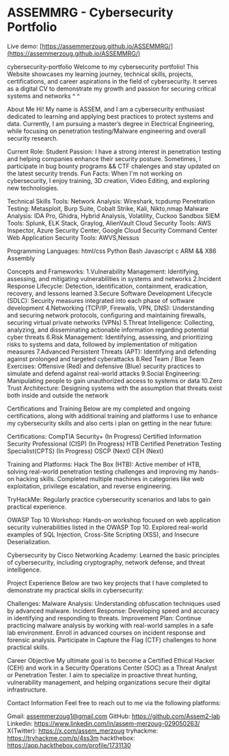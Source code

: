 # ASSEMMRG - Cybersecurity Portfolio  
Live demo: [https://assemmerzoug.github.io/ASSEMMRG/](https://assemmerzoug.github.io/ASSEMMRG/)  



cybersecurity-portfolio
Welcome to my cybersecurity portfolio! This Website showcases my learning journey, technical skills, projects, certifications, and career aspirations in the field of cybersecurity. It serves as a digital CV to demonstrate my growth and passion for securing critical systems and networks ^ ^

About Me
Hi! My name is ASSEM, and I am a cybersecurity enthusiast dedicated to learning and applying best practices to protect systems and data. Currently, I am pursuing a master’s degree in Electrical Engineering, while focusing on penetration testing/Malware engineering and overall security research.

Current Role: Student
Passion: I have a strong interest in penetration testing and helping companies enhance their security posture. Sometimes, I participate in bug bounty programs && CTF chalenges and stay updated on the latest security trends.
Fun Facts: When I'm not working on cybersecurity, I enjoy training, 3D creation, Video Editing, and exploring new technologies.

Technical Skills
Tools:
Network Analysis: Wireshark, tcpdump Penetration Testing: Metasploit, Burp Suite, Cobalt Strike, Kali, Nikto,nmap Malware Analysis: IDA Pro, Ghidra, Hybrid Analysis, Volatility, Cuckoo Sandbox
SIEM Tools: Splunk, ELK Stack, Graylog, AlienVault
Cloud Security Tools: AWS Inspector, Azure Security Center, Google Cloud Security Command Center
Web Application Security Tools: AWVS,Nessus

Programming Languages:
html/css
Python
Bash
Javascript
c
ARM && X86 Assembly


Concepts and Frameworks:
1.Vulnerability Management: Identifying, assessing, and mitigating vulnerabilities in systems and networks
2.Incident Response Lifecycle: Detection, identification, containment, eradication, recovery, and lessons learned 
3.Secure Software Development Lifecycle (SDLC): Security measures integrated into each phase of software development
4.Networking (TCP/IP, Firewalls, VPN, DNS): Understanding and securing network protocols, configuring and maintaining firewalls, securing virtual private networks (VPNs)
5.Threat Intelligence: Collecting, analyzing, and disseminating actionable information regarding potential cyber threats
6.Risk Management: Identifying, assessing, and prioritizing risks to systems and data, followed by implementation of mitigation measures
7.Advanced Persistent Threats (APT): Identifying and defending against prolonged and targeted cyberattacks 
8.Red Team / Blue Team Exercises: Offensive (Red) and defensive (Blue) security practices to simulate and defend against real-world attacks
9.Social Engineering: Manipulating people to gain unauthorized access to systems or data
10.Zero Trust Architecture: Designing systems with the assumption that threats exist both inside and outside the network

Certifications and Training
Below are my completed and ongoing certifications, along with additional training and platforms I use to enhance my cybersecurity skills and also certs i plan on getting in the near future:

Certifications:
CompTIA Security+ (In Progress)
Certified Information Security Professional (CISP) (In Progress)
HTB Certified Penetration Testing Specialist(CPTS) (In Progress)
OSCP (Next)
CEH (Next)

Training and Platforms:
Hack The Box (HTB):
Active member of HTB, solving real-world penetration testing challenges and improving my hands-on hacking skills.
Completed multiple machines in categories like web exploitation, privilege escalation, and reverse engineering.

TryHackMe:
Regularly practice cybersecurity scenarios and labs to gain practical experience.

OWASP Top 10 Workshop:
Hands-on workshop focused on web application security vulnerabilities listed in the OWASP Top 10.
Explored real-world examples of SQL Injection, Cross-Site Scripting (XSS), and Insecure Deserialization.

Cybersecurity by Cisco Networking Academy:
Learned the basic principles of cybersecurity, including cryptography, network defense, and threat intelligence.

Project Experience
Below are two key projects that I have completed to demonstrate my practical skills in cybersecurity:

Challenges:
Malware Analysis: Understanding obfuscation techniques used by advanced malware.
Incident Response: Developing speed and accuracy in identifying and responding to threats.
Improvement Plan:
Continue practicing malware analysis by working with real-world samples in a safe lab environment.
Enroll in advanced courses on incident response and forensic analysis.
Participate in Capture the Flag (CTF) challenges to hone practical skills.

Career Objective
My ultimate goal is to become a Certified Ethical Hacker (CEH) and work in a Security Operations Center (SOC) as a Threat Analyst or Penetration Tester. I aim to specialize in proactive threat hunting, vulnerability management, and helping organizations secure their digital infrastructure.

Contact Information
Feel free to reach out to me via the following platforms:

Gmail: assemmerzoug1@gmail.com
GitHub: https://github.com/Assem2-lab
Linkedin: https://www.linkedin.com/in/assem-merzoug-029050263/
X(Twitter): https://x.com/assem_merzoug
tryhackme: https://tryhackme.com/p/4ss3m
hackthebox: https://app.hackthebox.com/profile/1731130
